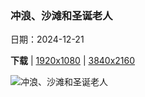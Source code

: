 ### 冲浪、沙滩和圣诞老人

日期：2024-12-21

**下载**  |  [1920x1080](https://cn.bing.com/th?id=OHR.CrystalPier_ZH-CN2256372880_1920x1080.jpg)  |  [3840x2160](https://cn.bing.com/th?id=OHR.CrystalPier_ZH-CN2256372880_UHD.jpg)

![冲浪、沙滩和圣诞老人](https://cn.bing.com/th?id=OHR.CrystalPier_ZH-CN2256372880_1920x1080.jpg "水晶码头的圣诞树，太平洋海滩，加利福尼亚州，美国 (© SamAntonioPhotography/Getty Images)")

